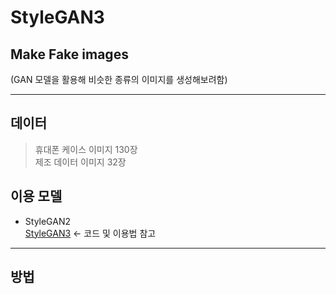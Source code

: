 # StyleGAN3

## Make Fake images  

(GAN 모델을 활용해 비슷한 종류의 이미지를 생성해보려함)  

------------------------------------------------------------------------------------------
## 데이터  

> 휴대폰 케이스 이미지 130장  
> 제조 데이터 이미지 32장  

## 이용 모델  

+ StyleGAN2  
[StyleGAN3](https://github.com/NVlabs/stylegan3) <- 코드 및 이용법 참고  
------------------------------------------------------------------------------------------
## 방법  
